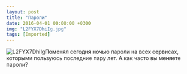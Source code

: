 ```yaml
---
layout: post
title: "Пароли"
date: 2016-04-01 00:00:00 +0300
img: "L2FYX7DhiIg.jpg"
tags: [Imported]
---
```


![L2FYX7DhiIg](/blog/assetsL2FYX7DhiIg.jpg)Поменял сегодня ночью пароли на всех сервисах, которыми пользуюсь последние пару лет. А как часто вы меняете пароли?